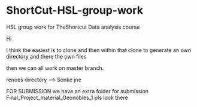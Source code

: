 # ShortCut-HSL-group-work
HSL group work for TheShortcut Data analysis course

Hi

I think the easiest is to clone and then within that clone to generate an own directory and there the own files

then we can all work on master branch.

renoes directory --> Sönke jne

FOR SUBMISSION
we have an extra folder for submission Final_Project_material_Geonobles_1 pls look there
